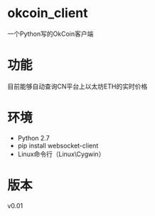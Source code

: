 # okcoin_client
一个Python写的OkCoin客户端

# 功能
目前能够自动查询CN平台上以太坊ETH的实时价格

# 环境

* Python 2.7
* pip install websocket-client
* Linux命令行（Linux\Cygwin）

# 版本

v0.01
